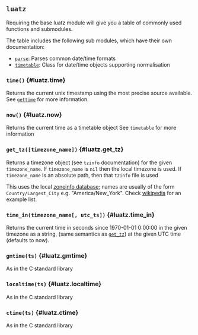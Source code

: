 ## `luatz`

Requiring the base luatz module will give you a table of commonly used functions and submodules.

The table includes the following sub modules, which have their own documentation:

  - [`parse`](#parse): Parses common date/time formats
  - [`timetable`](#timetable): Class for date/time objects supporting normalisation

### `time()` <!-- --> {#luatz.time}

Returns the current unix timestamp using the most precise source available.
See [`gettime`](#gettime) for more information.


### `now()` <!-- --> {#luatz.now}

Returns the current time as a timetable object
See `timetable` for more information


### `get_tz([timezone_name])` <!-- --> {#luatz.get_tz}

Returns a timezone object (see `tzinfo` documentation) for the given `timezone_name`.
If `timezone_name` is `nil` then the local timezone is used.
If `timezone_name` is an absolute path, then that `tzinfo` file is used

This uses the local [zoneinfo database](https://www.iana.org/time-zones); 
names are usually of the form `Country/Largest_City` e.g. "America/New_York".
Check [wikipedia](https://en.wikipedia.org/wiki/List_of_tz_database_time_zones) for an example list.


### `time_in(timezone_name[, utc_ts])` <!-- --> {#luatz.time_in}

Returns the current time in seconds since 1970-01-01 0:00:00 in the given timezone as a string,
(same semantics as [`get_tz`](#luatz.get_tz)) at the given UTC time (defaults to now).


### `gmtime(ts)` <!-- --> {#luatz.gmtime}

As in the C standard library


### `localtime(ts)` <!-- --> {#luatz.localtime}

As in the C standard library


### `ctime(ts)` <!-- --> {#luatz.ctime}

As in the C standard library
